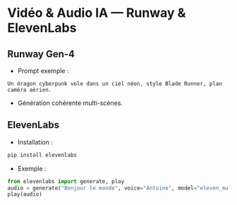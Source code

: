 # Vidéo & Audio IA — Runway & ElevenLabs

## Runway Gen-4
- Prompt exemple :
```
Un dragon cyberpunk vole dans un ciel néon, style Blade Runner, plan caméra aérien.
```
- Génération cohérente multi-scènes.

## ElevenLabs
- Installation :
```bash
pip install elevenlabs
```
- Exemple :
```python
from elevenlabs import generate, play
audio = generate("Bonjour le monde", voice="Antoine", model="eleven_multilingual_v3")
play(audio)
```
